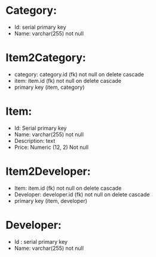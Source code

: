 # Category:

- Id: serial primary key
- Name: varchar(255) not null

# Item2Category:

- category: category.id (fk) not null on delete cascade
- item: item.id (fk) not null on delete cascade
- primary key (item, category)

# Item:

- Id: Serial primary key
- Name: varchar(255) not null
- Description: text
- Price: Numeric (12, 2) Not null

# Item2Developer:

- Item: item.id (fk) not null on delete cascade
- Developer: developer.id (fk) not null on delete cascade
- primary key (item, developer)

# Developer:

- Id : serial primary key
- Name: varchar(255) not null
